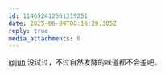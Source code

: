 ```yaml
---
id: 114652412661319251
date: 2025-06-09T08:16:20.305Z
reply: true
media_attachments: 0
---
```


[@jun](https://social.luzhaojun.com/@jun) 没试过，不过自然发酵的味道都不会差吧。

